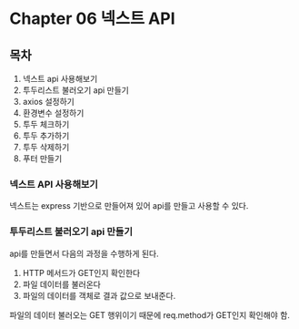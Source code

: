 # Chapter 06 넥스트 API

## 목차
1. 넥스트 api 사용해보기
2. 투두리스트 불러오기 api 만들기
3. axios 설정하기
4. 환경변수 설정하기
5. 투두 체크하기
6. 투두 추가하기
7. 투두 삭제하기
8. 푸터 만들기

### 넥스트 API 사용해보기

넥스트는 express 기반으로 만들어져 있어 api를 만들고 사용할 수 있다.

### 투두리스트 불러오기 api 만들기

api를 만들면서 다음의 과정을 수행하게 된다.
1. HTTP 메서드가 GET인지 확인한다
2. 파일 데이터를 불러온다
3. 파일의 데이터를 객체로 결과 값으로 보내준다.

파일의 데이터 불러오는 GET 행위이기 때문에 req.method가 GET인지 확인해야 함.